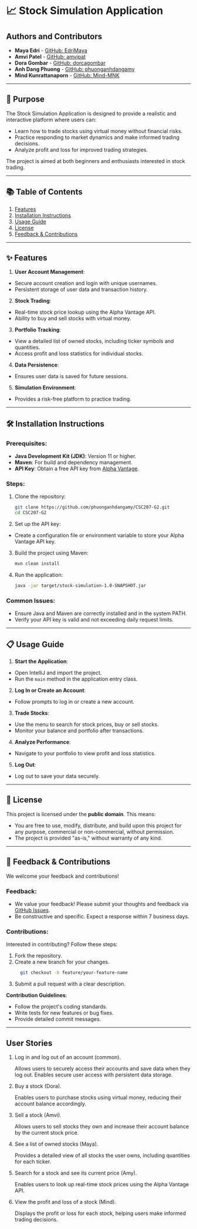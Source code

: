 
# 📈 **Stock Simulation Application**

## **Authors and Contributors**
- **Maya Edri** - [GitHub: EdriMaya](https://github.com/EdriMaya)
- **Amvi Patel** - [GitHub: amvipat](https://github.com/amvipat)
- **Dora Gombar** - [GitHub: dorcagombar](https://github.com/dorcagombar)
- **Anh Dang Phuong** - [GitHub: phuonganhdangamy](https://github.com/phuonganhdangamy)
- **Mind Kunrattanaporn** - [GitHub: Mind-MNK](https://github.com/Mind-MNK)

---

## 🚀 **Purpose**
The Stock Simulation Application is designed to provide a realistic and interactive platform where users can:
- Learn how to trade stocks using virtual money without financial risks.
- Practice responding to market dynamics and make informed trading decisions.
- Analyze profit and loss for improved trading strategies.

The project is aimed at both beginners and enthusiasts interested in stock trading.

---

## 📚 **Table of Contents**
1. [Features](#features)
2. [Installation Instructions](#installation-instructions)
3. [Usage Guide](#usage-guide)
4. [License](#license)
5. [Feedback & Contributions](#feedback--contributions)

---

## ✨ **Features**
1. **User Account Management**:
  - Secure account creation and login with unique usernames.
  - Persistent storage of user data and transaction history.

2. **Stock Trading**:
  - Real-time stock price lookup using the Alpha Vantage API.
  - Ability to buy and sell stocks with virtual money.

3. **Portfolio Tracking**:
  - View a detailed list of owned stocks, including ticker symbols and quantities.
  - Access profit and loss statistics for individual stocks.

4. **Data Persistence**:
  - Ensures user data is saved for future sessions.

5. **Simulation Environment**:
  - Provides a risk-free platform to practice trading.

---

## 🛠️ **Installation Instructions**

### Prerequisites:
- **Java Development Kit (JDK)**: Version 11 or higher.
- **Maven**: For build and dependency management.
- **API Key**: Obtain a free API key from [Alpha Vantage](https://www.alphavantage.co/).

### Steps:
1. Clone the repository:
   ```bash
   git clone https://github.com/phuonganhdangamy/CSC207-G2.git
   cd CSC207-G2
   ```
2. Set up the API key:
  - Create a configuration file or environment variable to store your Alpha Vantage API key.

3. Build the project using Maven:
   ```bash
   mvn clean install
   ```

4. Run the application:
   ```bash
   java -jar target/stock-simulation-1.0-SNAPSHOT.jar
   ```

### Common Issues:
- Ensure Java and Maven are correctly installed and in the system PATH.
- Verify your API key is valid and not exceeding daily request limits.

---

## 📋 **Usage Guide**
1. **Start the Application**:
  - Open IntelliJ and import the project.
  - Run the `main` method in the application entry class.

2. **Log In or Create an Account**:
  - Follow prompts to log in or create a new account.

3. **Trade Stocks**:
  - Use the menu to search for stock prices, buy or sell stocks.
  - Monitor your balance and portfolio after transactions.

4. **Analyze Performance**:
  - Navigate to your portfolio to view profit and loss statistics.

5. **Log Out**:
  - Log out to save your data securely.

---

## 📜 **License**
This project is licensed under the **public domain**. This means:
- You are free to use, modify, distribute, and build upon this project for any purpose, commercial or non-commercial, without permission.
- The project is provided "as-is," without warranty of any kind.


---

## 💬 **Feedback & Contributions**
We welcome your feedback and contributions!

### Feedback:
- We value your feedback! Please submit your thoughts and feedback via [GitHub Issues](https://github.com/phuonganhdangamy/CSC207-G2/issues).
- Be constructive and specific. Expect a response within 7 business days.

### Contributions:
Interested in contributing? Follow these steps:
1. Fork the repository.
2. Create a new branch for your changes.
    ```bash
      git checkout -b feature/your-feature-name  
    ```
3. Submit a pull request with a clear description.

**Contribution Guidelines**:
- Follow the project's coding standards.
- Write tests for new features or bug fixes.
- Provide detailed commit messages.

---

## **User Stories**
1. Log in and log out of an account (common).

   Allows users to securely access their accounts and save data when they log out. Enables secure user access with persistent data storage.

2. Buy a stock (Dora).

   Enables users to purchase stocks using virtual money, reducing their account balance accordingly.

3. Sell a stock (Amvi).

   Allows users to sell stocks they own and increase their account balance by the current stock price.

4. See a list of owned stocks (Maya).

   Provides a detailed view of all stocks the user owns, including quantities for each ticker.

5. Search for a stock and see its current price (Amy).

   Enables users to look up real-time stock prices using the Alpha Vantage API.

6. View the profit and loss of a stock (Mind).

   Displays the profit or loss for each stock, helping users make informed trading decisions.



